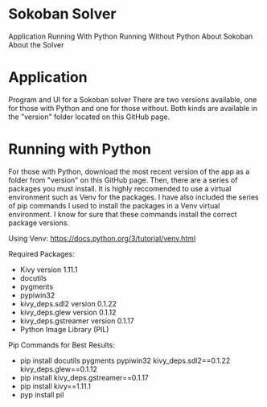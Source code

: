 # Sokoban Solver
Application
Running With Python
Running Without Python
About Sokoban
About the Solver

# Application
Program and UI for a Sokoban solver
There are two versions available, one for those with Python and one for those without. Both kinds are available in the "version" folder located on this GitHub page.

# Running with Python
For those with Python, download the most recent version of the app as a folder from "version" on this GitHub page. Then, there are a series of packages you must install. It is highly reccomended to use a virtual environment such as Venv for the packages. I have also included the series of pip commands I used to install the packages in a Venv virtual environment. I know for sure that these commands install the correct package versions.

Using Venv: https://docs.python.org/3/tutorial/venv.html

Required Packages:
* Kivy version 1.11.1
* docutils
* pygments
* pypiwin32
* kivy_deps.sdl2 version 0.1.22
* kivy_deps.glew version 0.1.12
* kivy_deps.gstreamer version 0.1.17
* Python Image Library (PIL)

Pip Commands for Best Results:
* pip install docutils pygments pypiwin32 kivy_deps.sdl2==0.1.22 kivy_deps.glew==0.1.12
* pip install kivy_deps.gstreamer==0.1.17
* pip install kivy==1.11.1
* pyp install pil
